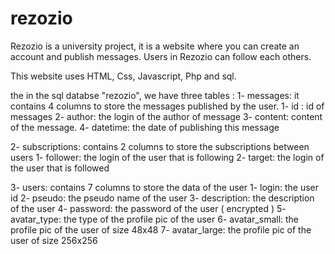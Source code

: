 # rezozio
Rezozio is a university project, it is a website where you can create an account and publish messages.
Users in Rezozio can follow each others.

This website uses HTML, Css, Javascript, Php and sql.

the in the sql databse "rezozio", we have three tables : 
1- messages: it contains 4 columns to store the messages published by the user.
	1- id : id of messages
	2- author: the login of the author of message
	3- content: content of the message.
	4- datetime: the date of publishing this message

2- subscriptions: contains 2 columns to store the subscriptions between users
	1- follower: the login of the user that is following
	2- target: the login of the user that is followed

3- users: contains 7 columns to store the data of the user
	1- login: the user id 
	2- pseudo: the pseudo name of the user
	3- description: the description of the user
	4- password: the password of the user ( encrypted )
	5- avatar_type: the type of the profile pic of the user
	6- avatar_small: the profile pic of the user of size 48x48
	7- avatar_large: the profile pic of the user of size 256x256
	
